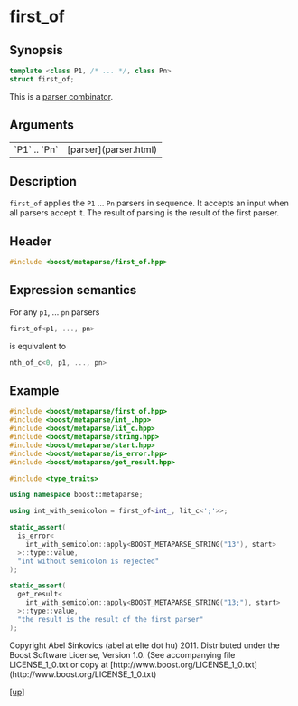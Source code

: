 # first_of

## Synopsis

```cpp
template <class P1, /* ... */, class Pn>
struct first_of;
```

This is a [parser combinator](parser_combinator.html).

## Arguments

<table cellpadding='0' cellspacing='0'>
  <tr>
    <td>`P1` .. `Pn`</td>
    <td>[parser](parser.html)</td>
  </tr>
</table>

## Description

`first_of` applies the `P1` ... `Pn` parsers in sequence. It accepts an input
when all parsers accept it. The result of parsing is the result of the first
parser.

## Header

```cpp
#include <boost/metaparse/first_of.hpp>
```

## Expression semantics

For any `p1`, ... `pn` parsers

```cpp
first_of<p1, ..., pn>
```

is equivalent to

```cpp
nth_of_c<0, p1, ..., pn>
```

## Example

```cpp
#include <boost/metaparse/first_of.hpp>
#include <boost/metaparse/int_.hpp>
#include <boost/metaparse/lit_c.hpp>
#include <boost/metaparse/string.hpp>
#include <boost/metaparse/start.hpp>
#include <boost/metaparse/is_error.hpp>
#include <boost/metaparse/get_result.hpp>

#include <type_traits>

using namespace boost::metaparse;

using int_with_semicolon = first_of<int_, lit_c<';'>>;

static_assert(
  is_error<
    int_with_semicolon::apply<BOOST_METAPARSE_STRING("13"), start>
  >::type::value,
  "int without semicolon is rejected"
);

static_assert(
  get_result<
    int_with_semicolon::apply<BOOST_METAPARSE_STRING("13;"), start>
  >::type::value,
  "the result is the result of the first parser"
);
```

<p class="copyright">
Copyright Abel Sinkovics (abel at elte dot hu) 2011.
Distributed under the Boost Software License, Version 1.0.
(See accompanying file LICENSE_1_0.txt or copy at
[http://www.boost.org/LICENSE_1_0.txt](http://www.boost.org/LICENSE_1_0.txt)
</p>

[[up]](reference.html)

